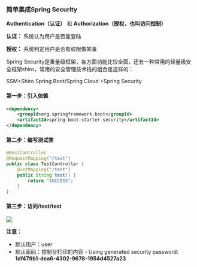 ### 简单集成Spring Security

**Authentication（认证）** 和 **Authorization（授权，也叫访问控制）**

**认证：** 系统认为用户是否能登陆

**授权：** 系统判定用户是否有权限做某事

Spring Security是重量级框架，各方面功能比较全面，还有一种常用的轻量级安全框架shiro，常用的安全管理技术栈的组合是这样的：

SSM+Shiro
Spring Boot/Spring Cloud +Spring Security

#### 第一步：引入依赖
~~~xml
<dependency>
    <groupId>org.springframework.boot</groupId>
    <artifactId>spring-boot-starter-security</artifactId>
</dependency>
~~~

#### 第二步：编写测试类
~~~java
@RestController
@RequestMapping("/test")
public class TestController {
    @GetMapping("/test")
    public String test() {
        return "SUCCESS";
    }
}
~~~
#### 第三步：访问/test/test
![](https://md-image-xbhou.oss-cn-beijing.aliyuncs.com/QQ%E5%9B%BE%E7%89%8720210615235733.png?Expires=1623807517&OSSAccessKeyId=TMP.3Kjam4UtGSt3tX9G9MANvVLgC26WdeHYz5hKJi32JV3dAC5w1kWVBijMuQYNvRoPNzB8nWaLHE9phaBQgCtLee48WoktEP&Signature=qlPMbYtRvQgYSDHWoyjLmFet1Yo%3D&versionId=CAEQDRiBgMC04MnB0BciIDMzMjQwNjhjZGYxOTQ5YzhiMWIyMDY2YzM0ZTk5ZGQ2&response-content-type=application%2Foctet-stream)

**注意：**

* 默认用户：user
* 默认密码：控制台打印的内容 - Using generated security password: **1df479b1-dea6-4302-9678-1954d4527a23**